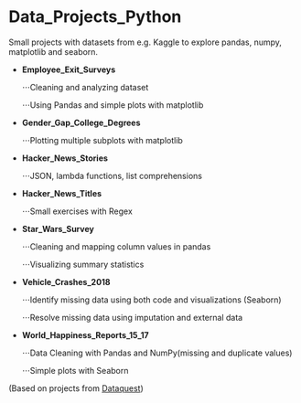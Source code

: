 # Data_Projects_Python

Small projects with datasets from e.g. Kaggle to explore pandas, numpy, matplotlib and seaborn.

* **Employee_Exit_Surveys**

  ⋅⋅⋅Cleaning and analyzing dataset
  
  ⋅⋅⋅Using Pandas and simple plots with matplotlib


* **Gender_Gap_College_Degrees**

  ⋅⋅⋅Plotting multiple subplots with matplotlib
  
* **Hacker_News_Stories**

  ⋅⋅⋅JSON, lambda functions, list comprehensions

* **Hacker_News_Titles**

  ⋅⋅⋅Small exercises with Regex
  
* **Star_Wars_Survey**

  ⋅⋅⋅Cleaning and mapping column values in pandas
  
  ⋅⋅⋅Visualizing summary statistics
  
* **Vehicle_Crashes_2018**

  ⋅⋅⋅Identify missing data using both code and visualizations (Seaborn)
  
  ⋅⋅⋅Resolve missing data using imputation and external data

* **World_Happiness_Reports_15_17**

  ⋅⋅⋅Data Cleaning with Pandas and NumPy(missing and duplicate values)

  ⋅⋅⋅Simple plots with Seaborn


(Based on projects from [Dataquest](https://www.dataquest.io/))
